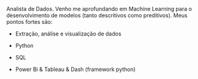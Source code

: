 <!-- wp:paragraph -->
<p> Analista de Dados. Venho me aprofundando em Machine Learning para o desenvolvimento de modelos (tanto descritivos como preditivos). Meus pontos fortes são:</p>
<!-- /wp:paragraph -->

<!-- wp:list -->
<ul><li>Extração, análise e visualização de dados</li></ul>
<!-- /wp:list -->
<ul><li>Python </li></ul>
<ul><li>SQL</li></ul>
<ul><li>Power Bi & Tableau & Dash (framework python) </li></ul>
<!-- wp:paragraph -->


<!---
drin-lab/drin-lab is a ✨ special ✨ repository because its `README.md` (this file) appears on your GitHub profile.
You can click the Preview link to take a look at your changes.
--->
